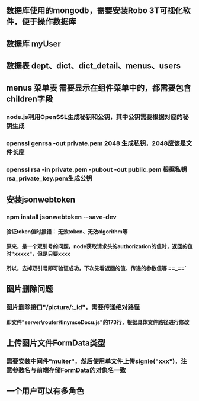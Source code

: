## 数据库使用的mongodb，需要安装Robo 3T可视化软件，便于操作数据库
## 数据库 myUser
## 数据表 dept、dict、dict_detail、menus、users
## menus  菜单表  需要显示在组件菜单中的，都需要包含children字段


### node.js利用OpenSSL生成秘钥和公钥，其中公钥需要根据对应的秘钥生成
### openssl genrsa -out private.pem 2048        生成私钥，2048应该是文件长度
### openssl rsa -in private.pem -pubout -out public.pem   根据私钥rsa_private_key.pem生成公钥


## 安装jsonwebtoken
###  npm install jsonwebtoken --save-dev
####    验证token值时报错： 无效token、无效algorithm等
####    原来，是一个双引号的问题，node获取请求头的authorization的值时，返回的值时"xxxxx"，但是只要xxxx
####    所以，去掉双引号即可验证成功，下次先看返回的值、传递的参数值等 ==_==`

## 图片删除问题
###     图片删除接口"/picture/:_id"，需要传递绝对路径
####    即文件"server\router\tinymceDocu.js"的173行，根据具体文件路径进行修改

## 上传图片文件FormData类型
###     需要安装中间件"multer"，然后使用单文件上传signle("xxx")，注意参数名与前端存储FormData的对象名一致

## 一个用户可以有多角色